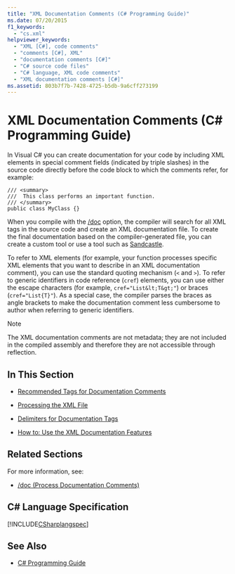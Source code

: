 ```yaml
---
title: "XML Documentation Comments (C# Programming Guide)"
ms.date: 07/20/2015
f1_keywords: 
  - "cs.xml"
helpviewer_keywords: 
  - "XML [C#], code comments"
  - "comments [C#], XML"
  - "documentation comments [C#]"
  - "C# source code files"
  - "C# language, XML code comments"
  - "XML documentation comments [C#]"
ms.assetid: 803b7f7b-7428-4725-b5db-9a6cff273199
---
```

# XML Documentation Comments (C# Programming Guide)
In Visual C# you can create documentation for your code by including XML elements in special comment fields (indicated by triple slashes) in the source code directly before the code block to which the comments refer, for example:  
  
```  
/// <summary>  
///  This class performs an important function.  
/// </summary>  
public class MyClass {}  
```  
  
 When you compile with the [/doc](../../../csharp/language-reference/compiler-options/doc-compiler-option.md) option, the compiler will search for all XML tags in the source code and create an XML documentation file. To create the final documentation based on the compiler-generated file, you can create a custom tool or use a tool such as [Sandcastle](https://github.com/EWSoftware/SHFB).  
  
 To refer to XML elements (for example, your function processes specific XML elements that you want to describe in an XML documentation comment), you can use the standard quoting mechanism (`<` and `>`).  To refer to generic identifiers in code reference (`cref`) elements, you can use either the escape characters (for example, `cref="List&lt;T&gt;"`) or braces (`cref="List{T}"`).  As a special case, the compiler parses the braces as angle brackets to make the documentation comment less cumbersome to author when referring to generic identifiers.  
  
> [!NOTE]
>  The XML documentation comments are not metadata; they are not included in the compiled assembly and therefore they are not accessible through reflection.  
  
## In This Section  
  
-   [Recommended Tags for Documentation Comments](../../../csharp/programming-guide/xmldoc/recommended-tags-for-documentation-comments.md)  
  
-   [Processing the XML File](../../../csharp/programming-guide/xmldoc/processing-the-xml-file.md)  
  
-   [Delimiters for Documentation Tags](../../../csharp/programming-guide/xmldoc/delimiters-for-documentation-tags.md)  
  
-   [How to: Use the XML Documentation Features](../../../csharp/programming-guide/xmldoc/how-to-use-the-xml-documentation-features.md)  
  
## Related Sections  
 For more information, see:  
  
-   [/doc (Process Documentation Comments)](../../../csharp/language-reference/compiler-options/doc-compiler-option.md)  
  
## C# Language Specification  
 [!INCLUDE[CSharplangspec](~/includes/csharplangspec-md.md)]  
  
## See Also

- [C# Programming Guide](../../../csharp/programming-guide/index.md)

